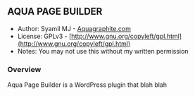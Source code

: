 ## AQUA PAGE BUILDER 

* Author:		Syamil MJ - [Aquagraphite.com](http://aquagraphite.com)
* License:		GPLv3 - [http://www.gnu.org/copyleft/gpl.html](http://www.gnu.org/copyleft/gpl.html)
* Notes:		You may not use this without my written permission

### Overview

Aqua Page Builder is a WordPress plugin that blah blah